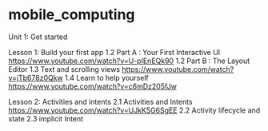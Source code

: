 # mobile_computing

Unit 1: Get started

Lesson 1: Build your first app
1.2 Part A : Your First Interactive UI
https://www.youtube.com/watch?v=U-pIEnEQk90
1.2 Part B : The Layout Editor 
1.3 Text and scrolling views https://www.youtube.com/watch?v=jTb678z0Qkw
1.4 Learn to help yourself https://www.youtube.com/watch?v=c6mDz205fJw

Lesson 2: Activities and intents
2.1 Activities and Intents https://www.youtube.com/watch?v=UJkK5G6SgEE
2.2 Activity lifecycle and state
2.3 implicit Intent

